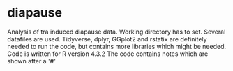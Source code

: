 # diapause
Analysis of tra induced diapause data. Working directory has to set. Several datafiles are used. Tidyverse, dplyr, GGplot2 and rstatix are definitely needed to run the code, but contains more libraries which might be needed. Code is written for R version 4.3.2
The code contains notes which are shown after a '#'
